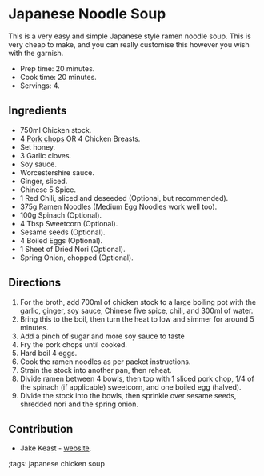 # Japanese Noodle Soup

This is a very easy and simple Japanese style ramen noodle soup. This is very
cheap to make, and you can really customise this however you wish with the
garnish.

- Prep time: 20 minutes.
- Cook time: 20 minutes.
- Servings: 4.

## Ingredients

- 750ml Chicken stock.
- 4 [Pork chops](sticky-porkchops) OR 4 Chicken Breasts.
- Set honey.
- 3 Garlic cloves.
- Soy sauce.
- Worcestershire sauce.
- Ginger, sliced.
- Chinese 5 Spice.
- 1 Red Chili, sliced and deseeded (Optional, but recommended).
- 375g Ramen Noodles (Medium Egg Noodles work well too).
- 100g Spinach (Optional).
- 4 Tbsp Sweetcorn (Optional).
- Sesame seeds (Optional).
- 4 Boiled Eggs (Optional).
- 1 Sheet of Dried Nori (Optional).
- Spring Onion, chopped (Optional).

## Directions

1. For the broth, add 700ml of chicken stock to a large boiling pot with the
   garlic, ginger, soy sauce, Chinese five spice, chili, and 300ml of water.
2. Bring this to the boil, then turn the heat to low and simmer for around 5
   minutes.
3. Add a pinch of sugar and more soy sauce to taste
4. Fry the pork chops until cooked.
5. Hard boil 4 eggs.
6. Cook the ramen noodles as per packet instructions.
7. Strain the stock into another pan, then reheat.
8. Divide ramen between 4 bowls, then top with 1 sliced pork chop, 1/4 of the
   spinach (if applicable) sweetcorn, and one boiled egg (halved).
9. Divide the stock into the bowls, then sprinkle over sesame seeds, shredded
   nori and the spring onion.

## Contribution

- Jake Keast - [website](https://jakekeast.xyz).

;tags: japanese chicken soup
